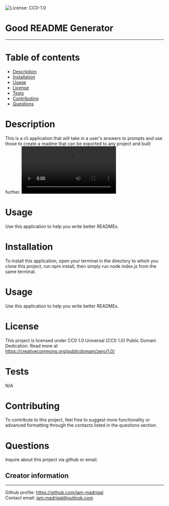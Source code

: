 
![License: CC0-1.0](https://img.shields.io/badge/License-CC0%201.0-lightgrey.svg)
# Good README Generator
---

# Table of contents
- [Description](#description)
- [Installation](#installation)
- [Usage](#usage)
- [License](#license)
- [Tests](#tests)
- [Contributing](#Contributing)
- [Questions](#questions)


# Description
This is a cli application that will take in a user's answers to prompts and use those to create a readme that can be exported to any project and built further.
![Video example](./assets/2020-08-14_15-55-36.mp4)

# Usage
Use this application to help you write better READMEs.

# Installation
To install this application, open your terminal in the directory to which you clone this project, run npm install, then simply run node index.js from the same terminal.

# Usage
Use this application to help you write better READMEs.

# License
This project is licensed under CC0 1.0 Universal (CC0 1.0)
    Public Domain Dedication. Read more at https://creativecommons.org/publicdomain/zero/1.0/

# Tests
N/A

# Contributing
To contribute to this project, feel free to suggest more functionality or advanced formatting through the contacts listed in the questions section.

# Questions
Inquire about this project via github or email.

## Creator information
---
Github profile: https://github.com/jam-madrigal  
Contact email: jam.madrigal@outlook.com


